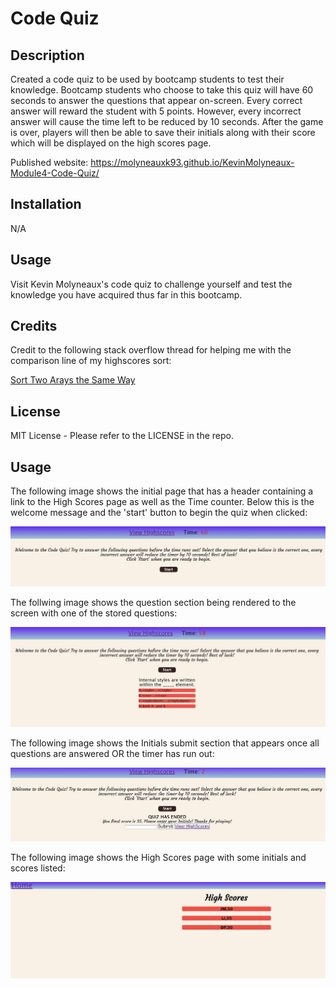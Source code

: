 # Code Quiz

## Description

Created a code quiz to be used by bootcamp students to test their knowledge. Bootcamp students who choose to take this quiz will have 60 seconds to answer the questions that appear on-screen. Every correct answer will reward the student with 5 points. However, every incorrect answer will cause the time left to be reduced by 10 seconds. After the game is over, players will then be able to save their initials along with their score which will be displayed on the high scores page. 

Published website:  https://molyneauxk93.github.io/KevinMolyneaux-Module4-Code-Quiz/

## Installation

N/A

## Usage

Visit Kevin Molyneaux's code quiz to challenge yourself and test the knowledge you have acquired thus far in this bootcamp.

## Credits

Credit to the following stack overflow thread for helping me with the comparison line of my highscores sort: 

<a href="https://stackoverflow.com/questions/11499268/sort-two-arrays-the-same-way">Sort Two Arays the Same Way</a>

## License

MIT License - Please refer to the LICENSE in the repo.

## Usage
The following image shows the initial page that has a header containing a link to the High Scores page as well as the Time counter. Below this is the welcome message and the 'start' button to begin the quiz when clicked:

![alt text](assets/images/quiz-start-page.jpg)

The follwing image shows the question section being rendered to the screen with one of the stored questions:

![alt text](assets/images/quiz-begins.jpg)

The following image shows the Initials submit section that appears once all questions are answered OR the timer has run out: 

![alt text](assets/images/quiz-end.jpg)

The following image shows the High Scores page with some initials and scores listed: 

![alt text](assets/images/high-scores.jpg)

